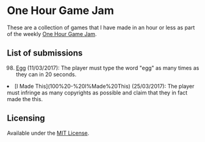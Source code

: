 # One Hour Game Jam
These are a collection of games that I have made in an hour or less as part of the weekly [One Hour Game Jam](http://onehourgamejam.com/).

## List of submissions
98. [Egg](98%20-%20Egg) (11/03/2017): The player must type the word "egg" as many times as they can in 20 seconds.
<li value="100">[I Made This](100%20-%20I%Made%20This) (25/03/2017): The player must infringe as many copyrights as possible and claim that they in fact made the this.</li>

## Licensing
Available under the [MIT License](LICENSE).
